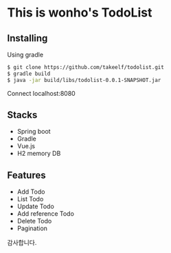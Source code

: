 # This is wonho's TodoList

## Installing
Using gradle
```bash
$ git clone https://github.com/takeelf/todolist.git
$ gradle build
$ java -jar build/libs/todolist-0.0.1-SNAPSHOT.jar
```
Connect localhost:8080

## Stacks

- Spring boot
- Gradle
- Vue.js
- H2 memory DB

## Features
- Add Todo
- List Todo
- Update Todo
- Add reference Todo
- Delete Todo
- Pagination

감사합니다.
